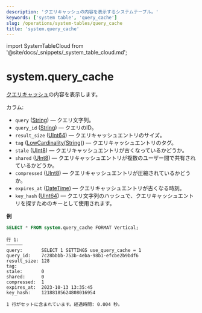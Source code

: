 ```yaml
---
description: 'クエリキャッシュの内容を表示するシステムテーブル。'
keywords: ['system table', 'query_cache']
slug: /operations/system-tables/query_cache
title: 'system.query_cache'
---
```


import SystemTableCloud from '@site/docs/_snippets/_system_table_cloud.md';


# system.query_cache

<SystemTableCloud/>

[クエリキャッシュ](../query-cache.md)の内容を表示します。

カラム:

- `query` ([String](../../sql-reference/data-types/string.md)) — クエリ文字列。
- `query_id` ([String](../../sql-reference/data-types/string.md)) — クエリのID。
- `result_size` ([UInt64](/sql-reference/data-types/int-uint#integer-ranges)) — クエリキャッシュエントリのサイズ。
- `tag` ([LowCardinality(String)](../../sql-reference/data-types/lowcardinality.md)) — クエリキャッシュエントリのタグ。
- `stale` ([UInt8](../../sql-reference/data-types/int-uint.md)) — クエリキャッシュエントリが古くなっているかどうか。
- `shared` ([UInt8](../../sql-reference/data-types/int-uint.md)) — クエリキャッシュエントリが複数のユーザー間で共有されているかどうか。
- `compressed` ([UInt8](../../sql-reference/data-types/int-uint.md)) — クエリキャッシュエントリが圧縮されているかどうか。
- `expires_at` ([DateTime](../../sql-reference/data-types/datetime.md)) — クエリキャッシュエントリが古くなる時刻。
- `key_hash` ([UInt64](/sql-reference/data-types/int-uint#integer-ranges)) — クエリ文字列のハッシュで、クエリキャッシュエントリを探すためのキーとして使用されます。

**例**

```sql
SELECT * FROM system.query_cache FORMAT Vertical;
```

```text
行 1:
──────
query:       SELECT 1 SETTINGS use_query_cache = 1
query_id:    7c28bbbb-753b-4eba-98b1-efcbe2b9bdf6
result_size: 128
tag:
stale:       0
shared:      0
compressed:  1
expires_at:  2023-10-13 13:35:45
key_hash:    12188185624808016954

1 行がセットに含まれています。経過時間: 0.004 秒。
```
